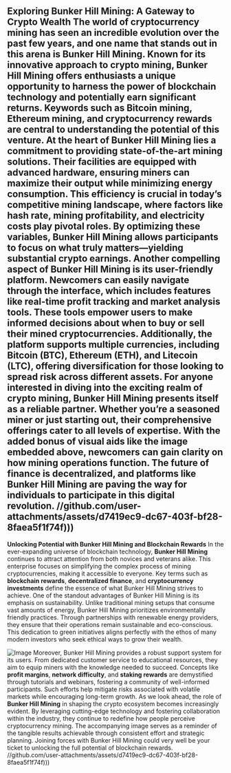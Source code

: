 **Exploring Bunker Hill Mining: A Gateway to Crypto Wealth**
The world of cryptocurrency mining has seen an incredible evolution over the past few years, and one name that stands out in this arena is **Bunker Hill Mining**. Known for its innovative approach to crypto mining, Bunker Hill Mining offers enthusiasts a unique opportunity to harness the power of blockchain technology and potentially earn significant returns. Keywords such as **Bitcoin mining**, **Ethereum mining**, and **cryptocurrency rewards** are central to understanding the potential of this venture.
At the heart of Bunker Hill Mining lies a commitment to providing state-of-the-art mining solutions. Their facilities are equipped with advanced hardware, ensuring miners can maximize their output while minimizing energy consumption. This efficiency is crucial in today’s competitive mining landscape, where factors like **hash rate**, **mining profitability**, and **electricity costs** play pivotal roles. By optimizing these variables, Bunker Hill Mining allows participants to focus on what truly matters—yielding substantial **crypto earnings**.
Another compelling aspect of Bunker Hill Mining is its user-friendly platform. Newcomers can easily navigate through the interface, which includes features like real-time **profit tracking** and **market analysis tools**. These tools empower users to make informed decisions about when to buy or sell their mined cryptocurrencies. Additionally, the platform supports multiple currencies, including Bitcoin (BTC), Ethereum (ETH), and Litecoin (LTC), offering diversification for those looking to spread risk across different assets.
For anyone interested in diving into the exciting realm of crypto mining, Bunker Hill Mining presents itself as a reliable partner. Whether you’re a seasoned miner or just starting out, their comprehensive offerings cater to all levels of expertise. With the added bonus of visual aids like the image embedded above, newcomers can gain clarity on how mining operations function. The future of finance is decentralized, and platforms like Bunker Hill Mining are paving the way for individuals to participate in this digital revolution.
 //github.com/user-attachments/assets/d7419ec9-dc67-403f-bf28-8faea5f1f74f)))
---
**Unlocking Potential with Bunker Hill Mining and Blockchain Rewards**
In the ever-expanding universe of blockchain technology, **Bunker Hill Mining** continues to attract attention from both novices and veterans alike. This enterprise focuses on simplifying the complex process of mining cryptocurrencies, making it accessible to everyone. Key terms such as **blockchain rewards**, **decentralized finance**, and **cryptocurrency investments** define the essence of what Bunker Hill Mining strives to achieve.
One of the standout advantages of Bunker Hill Mining is its emphasis on sustainability. Unlike traditional mining setups that consume vast amounts of energy, Bunker Hill Mining prioritizes environmentally friendly practices. Through partnerships with renewable energy providers, they ensure that their operations remain sustainable and eco-conscious. This dedication to green initiatives aligns perfectly with the ethos of many modern investors who seek ethical ways to grow their wealth.

![Image](https://github.com/user-attachments/assets/4a25d116-2220-4385-b08e-f287af8fcbc4)
Moreover, Bunker Hill Mining provides a robust support system for its users. From dedicated customer service to educational resources, they aim to equip miners with the knowledge needed to succeed. Concepts like **profit margins**, **network difficulty**, and **staking rewards** are demystified through tutorials and webinars, fostering a community of well-informed participants. Such efforts help mitigate risks associated with volatile markets while encouraging long-term growth.
As we look ahead, the role of **Bunker Hill Mining** in shaping the crypto ecosystem becomes increasingly evident. By leveraging cutting-edge technology and fostering collaboration within the industry, they continue to redefine how people perceive cryptocurrency mining. The accompanying image serves as a reminder of the tangible results achievable through consistent effort and strategic planning. Joining forces with Bunker Hill Mining could very well be your ticket to unlocking the full potential of blockchain rewards.
 //github.com/user-attachments/assets/d7419ec9-dc67-403f-bf28-8faea5f1f74f)))
